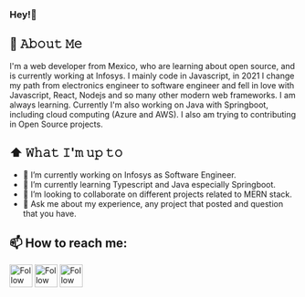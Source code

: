 ### Hey!👋

## :book: 𝙰𝚋𝚘𝚞𝚝 𝙼𝚎
I'm a web developer from Mexico, who are learning about open source, and is currently working at Infosys. I mainly code in Javascript, in 2021 I change my path from electronics engineer to software engineer and fell in love with Javascript, React, Nodejs and so many other modern web frameworks. I am always learning. Currently I'm also working on Java with Springboot, including cloud computing (Azure and AWS). I also am trying to contributing in Open Source projects.

## ⬆ 𝚆𝚑𝚊𝚝 𝙸'𝚖 𝚞𝚙 𝚝𝚘
- 🔭 I’m currently working on Infosys as Software Engineer.
- 🌱 I’m currently learning Typescript and Java especially Springboot.
- 👯 I’m looking to collaborate on different projects related to MERN stack. 
- 💬 Ask me about my experience, any project that posted and question that you have.
 
## 📫 How to reach me: 
[<img src="https://raw.githubusercontent.com/Raymo111/Raymo111/master/socials/linkedin.png" height="40em" align="center" alt="Follow Samuel1 on LinkedIn" title="Follow Samuel on LinkedIn"/>](https://www.linkedin.com/in/samuel-martinez-arreola/)
[<img src="https://raw.githubusercontent.com/Raymo111/Raymo111/master/socials/twitter.svg" height="40em" align="center" alt="Follow Samuel on Twitter" title="Follow Samuel on Twitter"/>](https://twitter.com/Soyel_Samy)
[<img src="https://raw.githubusercontent.com/Raymo111/Raymo111/master/socials/instagram.svg" height="40em" align="center" alt="Follow Samuel on Instagram" title="Follow Samuel on Instagram"/>](https://www.instagram.com/yosoyelsamy/)

